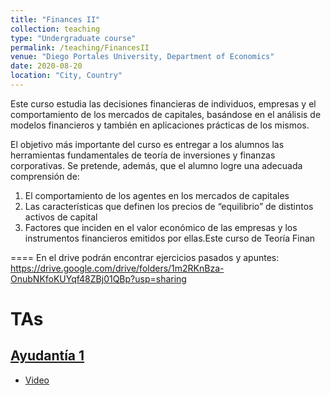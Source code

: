 ```yaml
---
title: "Finances II"
collection: teaching
type: "Undergraduate course"
permalink: /teaching/FinancesII
venue: "Diego Portales University, Department of Economics"
date: 2020-08-20
location: "City, Country"
---
```


Este curso estudia las decisiones financieras de individuos, empresas y el comportamiento de
los mercados de capitales, basándose en el análisis de modelos financieros y también en
aplicaciones prácticas de los mismos.

El objetivo más importante del curso es entregar a los alumnos las herramientas
fundamentales de teoría de inversiones y finanzas corporativas. Se pretende, además, que el
alumno logre una adecuada comprensión de:
1. El comportamiento de los agentes en los mercados de capitales
2. Las características que definen los precios de “equilibrio” de distintos activos de
capital
3. Factores que inciden en el valor económico de las empresas y los instrumentos
financieros emitidos por ellas.Este curso de Teoría Finan

====
En el drive podrán encontrar ejercicios pasados y apuntes:
https://drive.google.com/drive/folders/1m2RKnBza-OnubNKfoKUYqf48ZBj01QBp?usp=sharing

TAs
======

## [Ayudantía 1](http://apobletee.github.io/files/Fin2/A1F2.pdf)
- [Video](https://drive.google.com/drive/folders/13qvUNuGOZ98-XJG9lfoXevlEkHoxgrJq)
